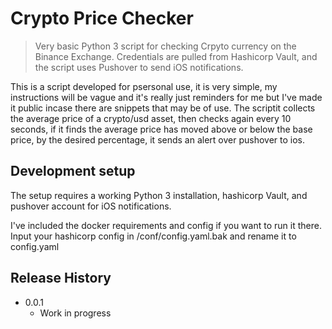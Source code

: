 # Crypto Price Checker
> Very basic Python 3 script for checking Crpyto currency on the Binance Exchange. Credentials are pulled from Hashicorp Vault, and the script uses Pushover to send iOS notifications.

This is a script developed for psersonal use, it is very simple, my instructions will be vague and it's really just reminders for me but I've made it public incase there are snippets that may be of use. The scriptit collects the average price of a crypto/usd asset, then checks again every 10 seconds, if it finds the average price has moved above or below the base price, by the desired percentage, it sends an alert over pushover to ios.

## Development setup
The setup requires a working Python 3 installation, hashicorp Vault, and pushover account for iOS notifications. 

I've included the docker requirements and config if you want to run it there.
Input your hashicorp config in /conf/config.yaml.bak and rename it to config.yaml

## Release History

* 0.0.1
    * Work in progress
